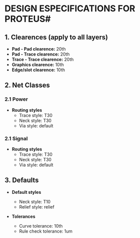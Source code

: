 # DESIGN ESPECIFICATIONS FOR PROTEUS#

## 1. Clearences (apply to all layers) ##

* <b>Pad - Pad clearence:</b> 20th
* <b>Pad - Trace clearence:</b> 20th
* <b>Trace - Trace clearence:</b> 20th
* <b>Graphics clearence:</b> 10th
* <b>Edge/slot clearence:</b> 10th

## 2. Net Classes ##

### 2.1 Power ###

* <b>Routing styles</b>
  - Trace style: T30
  - Neck style: T30
  - Via style: default

### 2.1 Signal ###

* <b>Routing styles</b>
  - Trace style: T30
  - Neck style: T30
  - Via style: default
  
## 3. Defaults ##

* <b>Default styles</b>
  - Neck style: T10
  - Relief style: relief
  
* <b>Tolerances</b>
  - Curve tolerance: 10th
  - Rule check tolerance: 1um
